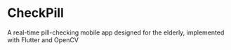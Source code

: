 # CheckPill
A real-time pill-checking mobile app designed for the elderly, implemented with Flutter and OpenCV
